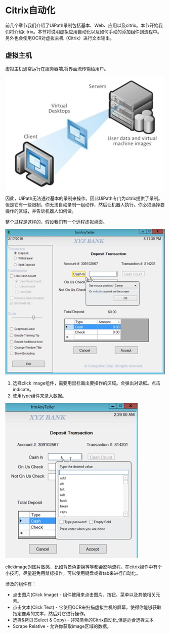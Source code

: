 # Citrix自动化

前几个章节我们介绍了UiPath录制包括基本、Web、应用以及citrix。本节开始我们将介绍citrix。本节将说明虚拟应用自动化以及如何手动的添加组件到流程中。另外也会使用OCR对虚拟主机（Citrix）进行文本输出。

## 虚拟主机

虚拟主机通常运行在服务器端,将界面流传输给用户。

![](/assets2.8/import1.png)

因此，UiPath无法通过基本的录制来操作。因此UiPath专门为citrix提供了录制。但是它有一些限制，你无法自动录制一组动作，然后让机器人执行。你必须选择要操作的区域，并告诉机器人如何做。

整个过程是这样的，假设我们有一个远程虚拟桌面。

![](/assets2.8/import3.png)

1. 选择click image组件，需要用鼠标画出要操作的区域。会弹出对话框。点击indicate。
2. 使用type组件来录入数据。

![](/assets2.8/import4.png)

clickimage对图片敏感，比如背景色更换等等都会影响流程。在citrix操作中有个小技巧，尽量避免用鼠标操作，可以使用键盘或者tab来进行自动化。

涉及的组件有：

* 点击图片\(Click Image\) - 组件被用来点击图片、按钮、菜单以及其他相关元素。
* 点击文本\(Click Text\) - 它使用OCR来扫描虚拟主机的屏幕，使得你能够获取指定像素的文本，然后对它进行操作。
* 选择&拷贝\(Select & Copy\) - 非常简单的Citrix自动化,但是适合选择文本
* Scrape Relative - 允许你获取image区域的数据。



